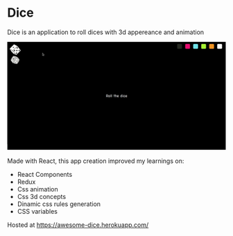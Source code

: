 #  Dice

Dice is an application to roll dices with 3d appereance and animation

![Application Preview](public/dice.gif)

Made with React, this app creation improved my learnings on:
- React Components
- Redux
- Css animation
- Css 3d concepts
- Dinamic css rules generation
- CSS variables

Hosted at https://awesome-dice.herokuapp.com/
